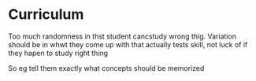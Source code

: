# Curriculum

Too much randomness in thst student cancstudy wrong thig. Variation should be in whwt they come up with that actually tests skill, not luck of if they hapen to study right thing

So eg tell them exactly what concepts should be memorized